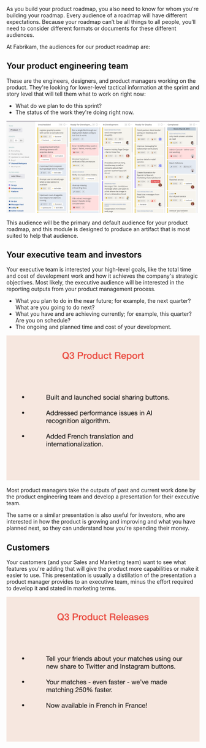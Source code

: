 As you build your product roadmap, you also need to know for whom you're building your roadmap. Every audience of a roadmap will have different expectations. Because your roadmap can’t be all things to all people, you’ll need to consider different formats or documents for these different audiences.

At Fabrikam, the audiences for our product roadmap are:

## Your product engineering team

These are the engineers, designers, and product managers working on the product. They're looking for lower-level tactical information at the sprint and story level that will tell them what to work on right now:

* What do we plan to do this sprint?
* The status of the work they're doing right now.

![Screenshot of an engineering product roadmap.](../media/story.png)

This audience will be the primary and default audience for your product roadmap, and this module is designed to produce an artifact that is most suited to help that audience.

## Your executive team and investors

Your executive team is interested your high-level goals, like the total time and cost of development work and how it achieves the company's strategic objectives. Most likely, the executive audience will be interested in the reporting outputs from your product management process.

* What you plan to do in the near future; for example, the next quarter? What are you going to do next?
* What you have and are achieving currently; for example, this quarter? Are you on schedule?
* The ongoing and planned time and cost of your development.

![Screenshot of a product roadmap summary slide.](../media/product-roadmap-002.png)

Most product managers take the outputs of past and current work done by the product engineering team and develop a presentation for their executive team.

The same or a similar presentation is also useful for investors, who are interested in how the product is growing and improving and what you have planned next, so they can understand how you're spending their money.

## Customers

Your customers (and your Sales and Marketing team) want to see what features you're adding that will give the product more capabilities or make it easier to use. This presentation is usually a distillation of the presentation a product manager provides to an executive team, minus the effort required to develop it and stated in marketing terms.

![Screenshot of a customer roadmap summary slide.](../media/product-roadmap-003.png)
